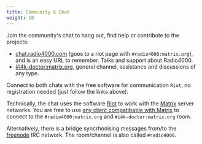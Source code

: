```yaml
---
title: Community & Chat 
weight: 10
---
```


Join the community's chat to hang out, find help or contribute to the
projects:

- [chat.radio4000.com](https://chat.radio4000.com) (goes to a riot page with `#radio4000:matrix.org`), and is an easy URL to remember. Talks and support about Radio4000.
- [#i4k-doctor:matrix.org](https://riot.im/app/#/room/#i4k-doctor:matrix.org), general channel, assistance and discussions of any type.

Connect to both chats with the free software for communication `Riot`, no registration needed (just follow the links above).

Technically, the chat uses the software [Riot](https://riot.im) to work with the
[Matrix](https://matrix.org) server networks. You are free to use [any
client compatibable with
Matrix](https://matrix.org/docs/projects/try-matrix-now.html) to
connect to the `#radio4000:matrix.org` and `#i4k-doctor:matrix.org` room.

Alternatively, there is a bridge syncrhonising messages from/to the
[freenode](http://freenode.net/) IRC network. The room/channel is also
called `#radio4000`.
